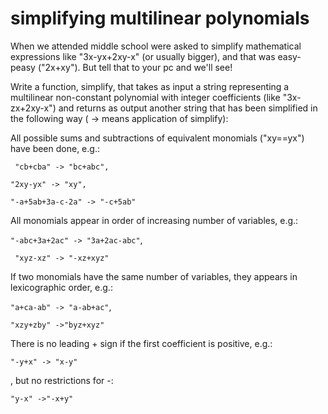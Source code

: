 # simplifying multilinear polynomials

When we attended middle school were asked to simplify mathematical expressions like "3x-yx+2xy-x" (or usually bigger), and that was easy-peasy ("2x+xy"). But tell that to your pc and we'll see!

Write a function, simplify, that takes as input a string representing a multilinear non-constant polynomial with integer coefficients (like "3x-zx+2xy-x") and returns as output another string that has been simplified in the following way ( -> means application of simplify):

All possible sums and subtractions of equivalent monomials ("xy==yx") have been done, e.g.:

` "cb+cba" -> "bc+abc",`

`"2xy-yx" -> "xy",` 

`"-a+5ab+3a-c-2a" -> "-c+5ab"`


All monomials appear in order of increasing number of variables, e.g.:

`"-abc+3a+2ac" -> "3a+2ac-abc"`,

` "xyz-xz" -> "-xz+xyz"`

If two monomials have the same number of variables, they appears in lexicographic order, e.g.:

`"a+ca-ab" -> "a-ab+ac"`, 

`"xzy+zby" ->"byz+xyz"`

There is no leading + sign if the first coefficient is positive, e.g.:

`"-y+x" -> "x-y"`

, but no restrictions for -: 

`"y-x" ->"-x+y"`